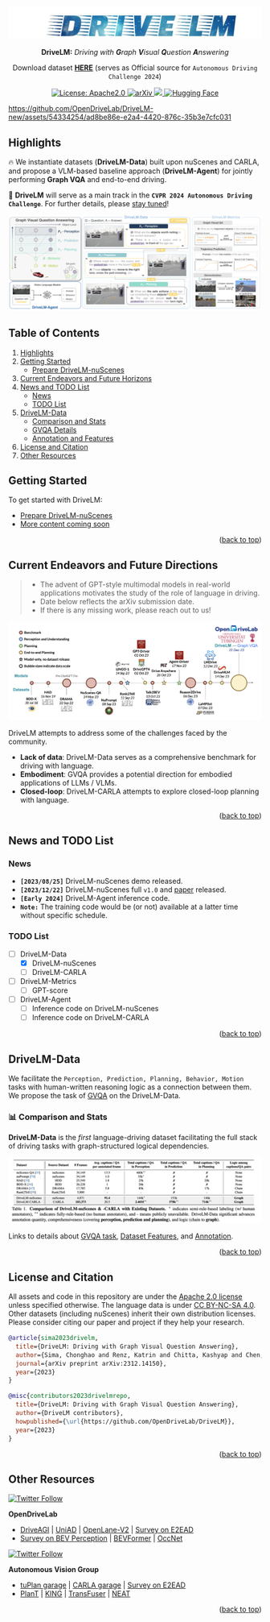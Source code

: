 <div id="top" align="center">

<p align="center">
  <img src="assets/images/repo/title_v2.jpg">
</p>
    
**DriveLM:** *Driving with **G**raph **V**isual **Q**uestion **A**nswering*

Download dataset [**HERE**](docs/data_prep_nus.md) (serves as Official source for `Autonomous Driving Challenge 2024`)
</div>

<div id="top" align="center">
  
<a href="#license-and-citation">
  <img alt="License: Apache2.0" src="https://img.shields.io/badge/license-Apache%202.0-blue.svg"/>
</a>

<a href="https://arxiv.org/abs/2312.14150">
  <img alt="arXiv" src="https://img.shields.io/badge/arXiv-2312.14150-b31b1b.svg"/>
</a>

<a href="#getting-start">
  <img src="https://img.shields.io/badge/Latest%20release-v1.0-yellow"/>
</a>

<a href="https://huggingface.co/datasets/OpenDrive/DriveLM" target="_blank">
    <img alt="Hugging Face" src="https://img.shields.io/badge/%F0%9F%A4%97%20Hugging%20Face-DriveLM-ffc107?color=ffc107&logoColor=white" />
  </a>

<!-- <a href="https://opendrivelab.github.io/DriveLM" target="_blank">
    <img alt="Github Page" src="https://img.shields.io/badge/Project%20Page-white?logo=GitHub&color=green" />
  </a> -->

</div>


<!-- > https://github.com/OpenDriveLab/DriveLM/assets/103363891/67495435-4a32-4614-8d83-71b5c8b66443 -->

<!-- > above is old demo video. demo scene token: cc8c0bf57f984915a77078b10eb33198 -->

https://github.com/OpenDriveLab/DriveLM-new/assets/54334254/ad8be86e-e2a4-4420-876c-35b3e7cfc031

<!-- > above is new demo video. demo scene token: cc8c0bf57f984915a77078b10eb33198 -->

## Highlights <a name="highlight"></a>

🔥 We instantiate datasets (**DriveLM-Data**) built upon nuScenes and CARLA, and propose a VLM-based baseline approach (**DriveLM-Agent**) for jointly performing **Graph VQA** and end-to-end driving. 

<!-- 🔥 **The key insight** is that with our proposed suite, we obtain a suitable proxy task to mimic the human reasoning process during driving.  -->

🏁 **DriveLM** will serve as a main track in the **`CVPR 2024 Autonomous Driving Challenge`**. For further details, please [stay tuned](https://opendrivelab.com/AD24Challenge.html)!

<p align="center">
  <img src="assets/images/repo/drivelm_teaser.jpg">
</p>


<!-- ### Highlights of the DriveLM-Data -->

<!-- #### In the view of full-stack autonomous driving
- 🛣 Completeness in functionality (covering **Perception**, **Prediction**, and **Planning** QA pairs).


<p align="center">
  <img src="assets/images/repo/point_1.png">
</p>  -->


<!-- - 🔜 Reasoning for future events that have not yet happened.
  - Many **"What If"**-style questions: imagine the future by language.
 

<p align="center">
  <img src="assets/images/repo/point_2.png" width=70%>
</p>

- ♻ Task-driven decomposition.
  - **One** scene-level description into **many** frame-level trajectories & planning QA pairs.

<p align="center">
  <img src="assets/images/repo/point_3.png">
</p> -->

<!-- ### Highlights of the DriveLM-Agent -->

<!-- #### In the view of the general Vision Language Models -->
<!-- 🕸️ Multi-modal **Graph Visual Question Answering** (GVQA) benchmark for structured reasoning in the general Vision Language Models.

https://github.com/OpenDriveLab/DriveLM-new/assets/75412366/78c32442-73c8-4f1d-ab69-34c15e7060af -->

<!-- > above is graph VQA demo video.  -->

## Table of Contents
1. [Highlights](#highlight)
2. [Getting Started](#gettingstarted)
   - [Prepare DriveLM-nuScenes](docs/data_prep_nus.md)  
3. [Current Endeavors and Future Horizons](#timeline)
4. [News and TODO List](#newsandtodolist)
   - [News](#news)
   - [TODO List](#todolist)
5. [DriveLM-Data](#drivelmdata)
   - [Comparison and Stats](#comparison)
   - [GVQA Details](docs/gvqa.md)
   - [Annotation and Features](docs/data_details.md)
6. [License and Citation](#licenseandcitation)
7. [Other Resources](#otherresources)

<!--
- [News](#news)
- [DriveLM-Data](#drivelm-data)
- [Getting Started](#getting-started)
- [License and Citation](#license-and-citation)
- [Other Resources](#other-resources) -->


## Getting Started <a name="gettingstarted"></a>
To get started with DriveLM: 
- [Prepare DriveLM-nuScenes](/docs/data_prep_nus.md)
- [More content coming soon](#todolist)

<p align="right">(<a href="#top">back to top</a>)</p>


## Current Endeavors and Future Directions  <a name="timeline"></a>
> - The advent of GPT-style multimodal models in real-world applications motivates the study of the role of language in driving.
> - Date below reflects the arXiv submission date.
> - If there is any missing work, please reach out to us!

<p align="center">
  <img src="assets/images/repo/drivelm_timeline_v3.jpg">
</p>

DriveLM attempts to address some of the challenges faced by the community.

- **Lack of data**: DriveLM-Data serves as a comprehensive benchmark for driving with language.
- **Embodiment**: GVQA provides a potential direction for embodied applications of LLMs / VLMs.
- **Closed-loop**: DriveLM-CARLA attempts to explore closed-loop planning with language.

<p align="right">(<a href="#top">back to top</a>)</p>

## News and TODO List <a name="newsandtodolist"></a>

### News <a name="news"></a>

- **`[2023/08/25]`** DriveLM-nuScenes demo released.
- **`[2023/12/22]`** DriveLM-nuScenes full `v1.0` and [paper](https://arxiv.org/abs/2312.14150) released.
- **`[Early 2024]`** DriveLM-Agent inference code.
- **`Note:`** The training code would be (or not) available at a latter time without specific schedule.

### TODO List <a name="todolist"></a>

- [ ] DriveLM-Data
  - [x] DriveLM-nuScenes
  - [ ] DriveLM-CARLA
- [ ] DriveLM-Metrics
  - [ ] GPT-score
- [ ] DriveLM-Agent
  - [ ] Inference code on DriveLM-nuScenes
  - [ ] Inference code on DriveLM-CARLA

<p align="right">(<a href="#top">back to top</a>)</p>

## DriveLM-Data <a name="drivelmdata"></a>

We facilitate the `Perception, Prediction, Planning, Behavior, Motion` tasks with human-written reasoning logic as a connection between them. We propose the task of [GVQA](docs/gvqa.md) on the DriveLM-Data. 

<!-- DriveLM is an autonomous driving (**AD**) dataset incorporating linguistic information. Through DriveLM, we want to connect large language models and autonomous driving systems, and eventually introduce the reasoning ability of Large Language Models in autonomous driving (**AD**) to make decisions and ensure explainable planning. -->

<!-- In DriveLM, we study how vision-language models (VLMs) trained on web-scale data can be integrated into end-to-end driving systems to boost generalization and enable interactivity with human users.

Specifically, we aim to facilitate `Perception, Prediction, Planning, Behavior, Motion` tasks with human-written reasoning logic as a connection. We propose the task of GVQA to connect the QA pairs in a graph-style structure. To support this novel task, we provide the DriveLM-Data.


### What is GVQA?
The most exciting aspect of the dataset is that the questions and answers (`QA`) are connected in a graph-style structure, with QA pairs as every node and potential logical progression as the edges. The reason for doing this in the AD domain is that AD tasks are well-defined per stage, from raw sensor input to final control action through perception, prediction and planning.

Its key difference to prior VQA tasks for AD is the availability of logical dependencies between QAs, which can be used to guide the answering process. -->

### 📊 Comparison and Stats <a name="comparison"></a>
**DriveLM-Data** is the *first* language-driving dataset facilitating the full stack of driving tasks with graph-structured logical dependencies.
<!-- <center>
  
| Language Dataset  | Base Dataset |      Language Form    |   Perspectives | Scale      |  Release?|
|:---------:|:-------------:|:-------------:|:------:|:--------------------------------------------:|:----------:|
| [BDD-X 2018](https://github.com/JinkyuKimUCB/explainable-deep-driving)  |  [BDD](https://bdd-data.berkeley.edu/)  | Description | Perception & Reasoning    | 8M frames, 20k text strings   |**:heavy_check_mark:**|
| [HAD 2019](https://usa.honda-ri.com/had)  |  [HDD](https://usa.honda-ri.com/hdd)  | Advice | Goal-oriented & stimulus-driven advice | 5,675 video clips, 45k text strings   |**:heavy_check_mark:**|
| [DRAMA 2022](https://usa.honda-ri.com/drama)   |    - | Description | Perception & Planning results | 18k frames, 100k text strings | **:heavy_check_mark:**|
| [Rank2Tell 2023](https://arxiv.org/abs/2309.06597)   |   - | Perception & Planning results |  QA + Captions | 5k frames | :x: |
| [nuScenes-QA 2023](https://arxiv.org/abs/2305.14836)   |   [nuScenes](https://www.nuscenes.org/)  | QA |  Perception Result     | 30k frames, 460k generated QA pairs|**:heavy_check_mark:**|
| [nuPrompt 2023](https://arxiv.org/abs/2309.04379)   |   [nuScenes](https://www.nuscenes.org/)  | Object Description |  Perception Result     | 30k frames, 35k semi-generated QA pairs| :x:|
| **DriveLM 2023** | [nuScenes](https://www.nuscenes.org/) | **:boom: QA + Scene Description** | **:boom:Perception, Prediction and Planning with Logic** | 30k frames, 360k annotated QA pairs |**:heavy_check_mark:** |

</center> -->

<p align="center">
  <img src="assets/images/repo/paper_data_comp.png">
</p>

Links to details about [GVQA task](docs/gvqa.md), [Dataset Features](docs/data_details.md/#features), and [Annotation](docs/data_details.md/#annotation).

<!-- More details can be found [HERE](docs/data_details.md). -->
<!--
### What is included in the DriveLM-Data?
DriveLM-Data comprises two distinct components: DriveLM-nuScenes and DriveLM-CARLA. In the case of DriveLM-nuScenes, we construct our dataset based on the prevailing nuScenes dataset. As for DriveLM-CARLA, we collect data from the CARLA simulator. The most central element of DriveLM is frame-based `multi-stage` `QA`. `Perception` questions require the model to recognize objects in the scene. `Prediction` questions ask the model to predict the future status of important objects in the scene. `Planning` questions prompt the model to give reasonable planning actions and avoid dangerous ones. We also include a `Behavior` question that provides behavior templates which aggregate the information from the other question types.


### How about the annotation process?

<p align="center">
  <img src="assets/images/repo/paper_data.jpg">
</p>

**For DriveLM-nuScenes:**

1️⃣ Keyframe selection. Given all frames in one clip, the annotator selects the keyframes that need annotation. The criterion is that those frames should involve changes in ego-vehicle movement status (lane changes, sudden stops, start after a stop, etc.).

2️⃣ Key objects selection. Given keyframes, the annotator needs to pick up key objects in the six surrounding images. The criterion is that those objects should be able to affect the action of the ego vehicle (traffic signals, pedestrians crossing the road, other vehicles that move in the direction of the ego vehicle, etc.).

3️⃣ Question and answer annotation. Given those key objects, we automatically generate questions regarding single or multiple objects about perception, prediction, and planning. More details can be found in our data.

**For DriveLM-CARLA:**

We collect data using CARLA 0.9.14 in the Leaderboard 2.0 framework with a privileged rule-based expert. We set up a series of routes in urban, residential, and rural areas and execute the expert on these routes. During this process, we collect the necessary sensor data, generate relevant QAs based on privileged information about objects and the scene, and organize the logical relationships to connect this series of QAs into a graph.

-->

<p align="right">(<a href="#top">back to top</a>)</p>




## License and Citation <a name="licenseandcitation"></a>
All assets and code in this repository are under the [Apache 2.0 license](./LICENSE) unless specified otherwise. The language data is under [CC BY-NC-SA 4.0](https://creativecommons.org/licenses/by-nc-sa/4.0/). Other datasets (including nuScenes) inherit their own distribution licenses. Please consider citing our paper and project if they help your research.

```BibTeX
@article{sima2023drivelm,
  title={DriveLM: Driving with Graph Visual Question Answering},
  author={Sima, Chonghao and Renz, Katrin and Chitta, Kashyap and Chen, Li and Zhang, Hanxue and Xie, Chengen and Luo, Ping and Geiger, Andreas and Li, Hongyang},
  journal={arXiv preprint arXiv:2312.14150},
  year={2023}
}
```

```BibTeX
@misc{contributors2023drivelmrepo,
  title={DriveLM: Driving with Graph Visual Question Answering},
  author={DriveLM contributors},
  howpublished={\url{https://github.com/OpenDriveLab/DriveLM}},
  year={2023}
}
```

<p align="right">(<a href="#top">back to top</a>)</p>

## Other Resources <a name="otherresources"></a>
<a href="https://twitter.com/OpenDriveLab" target="_blank">
    <img alt="Twitter Follow" src="https://img.shields.io/twitter/follow/OpenDriveLab?style=social&color=brightgreen&logo=twitter" />
  </a>

<!-- <a href="https://opendrivelab.com" target="_blank">
  <img src="https://img.shields.io/badge/contact%40opendrivelab.com-white?style=social&logo=gmail">
</a> -->

<!--
 [![Page Views Count](https://badges.toozhao.com/badges/01H9CR01K73G1S0AKDMF1ABC73/blue.svg)](https://badges.toozhao.com/stats/01H9CR01K73G1S0AKDMF1ABC73 "Get your own page views count badge on badges.toozhao.com")
-->

**OpenDriveLab**
- [DriveAGI](https://github.com/OpenDriveLab/DriveAGI) | [UniAD](https://github.com/OpenDriveLab/UniAD) | [OpenLane-V2](https://github.com/OpenDriveLab/OpenLane-V2) | [Survey on E2EAD](https://github.com/OpenDriveLab/End-to-end-Autonomous-Driving)
- [Survey on BEV Perception](https://github.com/OpenDriveLab/BEVPerception-Survey-Recipe) | [BEVFormer](https://github.com/fundamentalvision/BEVFormer) | [OccNet](https://github.com/OpenDriveLab/OccNet)

<a href="https://twitter.com/AutoVisionGroup" target="_blank">
    <img alt="Twitter Follow" src="https://img.shields.io/twitter/follow/Awesome Vision Group?style=social&color=brightgreen&logo=twitter" />
  </a>

**Autonomous Vision Group**
- [tuPlan garage](https://github.com/autonomousvision/tuplan_garage) | [CARLA garage](https://github.com/autonomousvision/carla_garage) | [Survey on E2EAD](https://github.com/OpenDriveLab/End-to-end-Autonomous-Driving)
- [PlanT](https://github.com/autonomousvision/plant) | [KING](https://github.com/autonomousvision/king) | [TransFuser](https://github.com/autonomousvision/transfuser) | [NEAT](https://github.com/autonomousvision/neat)

<p align="right">(<a href="#top">back to top</a>)</p>
